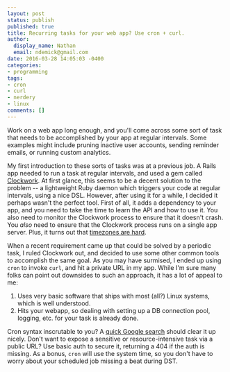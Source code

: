 ```yaml
---
layout: post
status: publish
published: true
title: Recurring tasks for your web app? Use cron + curl.
author:
  display_name: Nathan
  email: ndemick@gmail.com
date: 2016-03-28 14:05:03 -0400
categories:
- programming
tags:
- cron
- curl
- nerdery
- linux
comments: []
---
```

Work on a web app long enough, and you'll come across some sort of task that needs
to be accomplished by your app at regular intervals. Some examples might include
pruning inactive user accounts, sending reminder emails, or running custom analytics.

My first introduction to these sorts of tasks was at a previous job. A Rails
app needed to run a task at regular intervals, and used a gem called [Clockwork](https://rubygems.org/gems/clockwork).
At first glance, this seems to be a decent solution to the problem -- a lightweight
Ruby daemon which triggers your code at regular intervals, using a nice DSL.
However, after using it for a while, I decided it perhaps wasn't the perfect tool.
First of all, it adds a dependency to your app, and you need to take the time to
learn the API and how to use it. You also need to monitor the Clockwork process
to ensure that it doesn't crash. You _also_ need to ensure that the Clockwork
process runs on a single app server. Plus, it turns out that [timezones are hard](https://github.com/tomykaira/clockwork/issues/92).

When a recent requirement came up that could be solved by a periodic task, I ruled
Clockwork out, and decided to use some other common tools to accomplish the same goal.
As you may have surmised, I ended up using `cron` to invoke `curl`, and hit a
private URL in my app. While I'm sure many folks can point out downsides to such
an approach, it has a lot of appeal to me:

1. Uses very basic software that ships with most (all?) Linux systems, which is
   well understood.
2. Hits your webapp, so dealing with setting up a DB connection pool, logging, etc.
   for your task is already done.

Cron syntax inscrutable to you? A [quick Google search](http://lmgtfy.com/?q=cron+checker)
should clear it up nicely. Don't want to expose a sensitive or resource-intensive
task via a public URL? Use basic auth to secure it, returning a 404 if the auth
is missing. As a bonus, `cron` will use the system time, so you don't have to worry
about your scheduled job missing a beat during DST.
